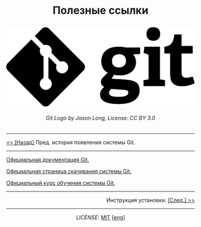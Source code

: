 # <p align = center>Полезные ссылки</p>

[![](./assets/Git-Logo-Black.png)](https://git-scm.com/images/logos/downloads/Git-Logo-Black.png)
###### <center>Git Logo by Jason Long, License: CC BY 3.0</center>

---

<a href = "./histori_git.md"> << [Назад]</a> Пред. история появления системы Git.

---

[Официальная документация Git.](https://git-scm.com/doc)

[Официальная страница скачивания системы Git.](https://git-scm.com/downloads)

[Официальный курс обучения системы Git.](https://githowto.com/ru)

---

<p align = right>Инструкция установки. <a href = "./instaling_git.md">[След.] >></a>

---

*<p align = "center">LICENSE:* [MIT](./licenseRus.md) [[eng](/license.md)]</p>